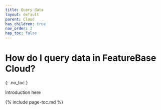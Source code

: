 ```yaml
---
title: Query data
layout: default
parent: Cloud
has_children: true
nav_order: 3
has_toc: false
---
```


# How do I query data in FeatureBase Cloud?
{: .no_toc }

Introduction here

{% include page-toc.md %}
